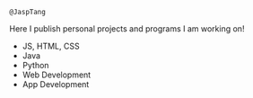     @JaspTang
Here I publish personal projects and programs I am working on!
- JS, HTML, CSS
- Java
- Python
- Web Development
- App Development


<!---
JaspTang/JaspTang is a ✨ special ✨ repository because its `README.md` (this file) appears on your GitHub profile.
You can click the Preview link to take a look at your changes.
--->
